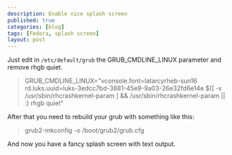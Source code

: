 ```yaml
---
description: Enable nice splash screen
published: true
categories: [blog]
tags: [Fedora, splash screen]
layout: post
---
```


Just edit in `/etc/default/grub` the GRUB_CMDLINE_LINUX parameter and remove rhgb quiet.

>GRUB_CMDLINE_LINUX="vconsole.font=latarcyrheb-sun16 rd.luks.uuid=luks-3edcc7bd-3881-45e9-9a03-26e32fd6e14e $([ -x /usr/sbin/rhcrashkernel-param ] && /usr/sbin/rhcrashkernel-param || :) rhgb quiet"

After that you need to rebuild your grub with something like this:

>grub2-mkconfig -o /boot/grub2/grub.cfg

And now you have a fancy splash screen with text output. 
